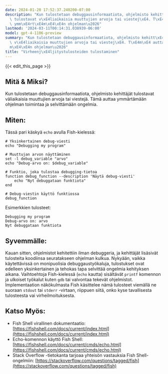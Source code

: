 ```yaml
---
date: 2024-01-20 17:52:37.240200-07:00
description: "Kun tulostetaan debuggausinformaatiota, ohjelmisto kehitt\xE4j\xE4t\
  \ tulostavat v\xE4liaikaisia muuttujien arvoja tai viestej\xE4. T\xE4m\xE4 auttaa\
  \ ymm\xE4rt\xE4m\xE4\xE4n ohjelman\u2026"
lastmod: '2024-03-11T00:14:31.038939-06:00'
model: gpt-4-1106-preview
summary: "Kun tulostetaan debuggausinformaatiota, ohjelmisto kehitt\xE4j\xE4t tulostavat\
  \ v\xE4liaikaisia muuttujien arvoja tai viestej\xE4. T\xE4m\xE4 auttaa ymm\xE4rt\xE4\
  m\xE4\xE4n ohjelman\u2026"
title: "Virheenj\xE4ljitystulosteiden tulostaminen"
---
```


{{< edit_this_page >}}

## Mitä & Miksi?
Kun tulostetaan debuggausinformaatiota, ohjelmisto kehittäjät tulostavat väliaikaisia muuttujien arvoja tai viestejä. Tämä auttaa ymmärtämään ohjelman toimintaa ja selvittämään ongelmia.

## Miten:
Tässä pari käskyä `echo` avulla Fish-kielessä:

```Fish Shell
# Yksinkertainen debug-viesti
echo "Debugging my program"

# Muuttujan arvon näyttäminen
set -l debug_variable "arvo"
echo "Debug-arvo on: $debug_variable"

# Funktio, joka tulostaa debugging-tietoa
function debug_function --description 'Näytä debug-viesti'
    echo "Nyt debuggataan funktiota"
end

# Debug-viestin käyttö funktiossa
debug_function
```

Esimerkkien tulosteet:

```
Debugging my program
Debug-arvo on: arvo
Nyt debuggataan funktiota
```

## Syvemmälle:
Kauan sitten, ohjelmistot kehitettiin ilman debuggeria, ja kehittäjät lisäsivät tulosteita koodiinsa seuratakseen ohjelman kulkua. Nykyään, vaikka käytettävissä on monipuolisia debuggaustyökaluja, tulostukset ovat edelleen yksinkertainen ja tehokas tapa selvittää ongelmia kehityksen aikana. Vaihtoehtoja Fish-kielessä (`echo` kautta) sisältävät `printf` komennon ja ulkoiset työkalut kuten `gdb` tai valvontaa tekevät ohjelmistot. Implementaation näkökulmasta Fish käsittelee nämä tulosteet viemällä ne suoraan `stdout` tai `stderr` -virtaan, riippuen siitä, onko kyse tavallisesta tulosteesta vai virheilmoituksesta.

## Katso Myös:
- Fish Shell virallinen dokumentaatio: [https://fishshell.com/docs/current/index.html](https://fishshell.com/docs/current/index.html)
- Echo-komennon käyttö Fish Shell: [https://fishshell.com/docs/current/cmds/echo.html](https://fishshell.com/docs/current/cmds/echo.html)
- Stack Overflow -tietokanta tarjoaa yhteisön vastauksia Fish Shell-ongelmiin: [https://stackoverflow.com/questions/tagged/fish](https://stackoverflow.com/questions/tagged/fish)
